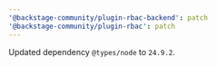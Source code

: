 ```yaml
---
'@backstage-community/plugin-rbac-backend': patch
'@backstage-community/plugin-rbac': patch
---
```


Updated dependency `@types/node` to `24.9.2`.
